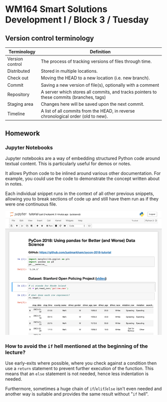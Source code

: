 # WM164 Smart Solutions Development I / Block 3 / Tuesday

## Version control terminology

| Terminology     | Definition                                                                               |
| --------------- | ---------------------------------------------------------------------------------------- |
| Version control | The process of tracking versions of files through time.                                  |
| Distributed     | Stored in multiple locations.                                                            |
| Check out       | Moving the HEAD to a new location (i.e. new branch).                                     |
| Commit          | Saving a new version of file(s), optionally with a comment                               |
| Repository      | A server which stores all commits, and tracks pointers to these commits (branches, tags) |
| Staging area    | Changes here will be saved upon the next commit.                                         |
| Timeline        | A list of all commits from the HEAD, in reverse chronological order (old to new).        |

## Homework

### Jupyter Notebooks

Jupyter notebooks are a way of embedding structured Python code around textual content. This is particularly useful for demos or notes.

It allows Python code to be inlined around various other documentation. For example, you could use the code to demonstrate the concept written about in notes.

Each individual snippet runs in the context of all other previous snippets, allowing you to break sections of code up and still have them run as if they were one continuous file.

![](./jupyter.png)

### How to avoid the `if` hell mentioned at the beginning of the lecture?

Use early-exits where possible, where you check against a condition then use a `return` statement to prevent further execution of the function. This means that an `else` statement is not needed, hence less indentation is needed.

Furthermore, sometimes a huge chain of `if`/`elif`/`else` isn't even needed and another way is suitable and provides the same result without "`if` hell".
